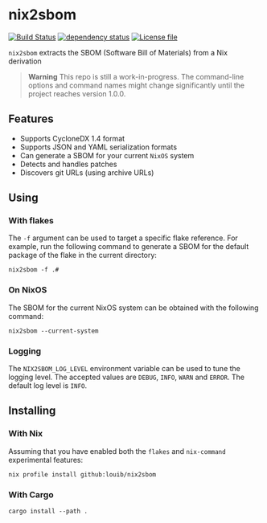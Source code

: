 # nix2sbom
[![Build Status](https://github.com/louib/nix2sbom/actions/workflows/merge.yml/badge.svg?branch=main)](https://github.com/louib/nix2sbom/actions/workflows/merge.yml)
[![dependency status](https://deps.rs/repo/github/louib/nix2sbom/status.svg)](https://deps.rs/repo/github/louib/nix2sbom)
[![License file](https://img.shields.io/github/license/louib/nix2sbom)](https://github.com/louib/nix2sbom/blob/main/LICENSE)

`nix2sbom` extracts the SBOM (Software Bill of Materials) from a Nix derivation

> **Warning**
> This repo is still a work-in-progress.
  The command-line options and command names might change
  significantly until the project reaches version 1.0.0.

## Features
* Supports CycloneDX 1.4 format
* Supports JSON and YAML serialization formats
* Can generate a SBOM for your current `NixOS` system
* Detects and handles patches
* Discovers git URLs (using archive URLs)

## Using
### With flakes
The `-f` argument can be used to target a specific flake reference. For example, run the
following command to generate a SBOM for the default package of the flake in the current directory:
```
nix2sbom -f .#
```

### On NixOS
The SBOM for the current NixOS system can be obtained with the following command:
```
nix2sbom --current-system
```

### Logging
The `NIX2SBOM_LOG_LEVEL` environment variable can be used to tune the logging level.
The accepted values are `DEBUG`, `INFO`, `WARN` and `ERROR`. The default log level is `INFO`.

## Installing

### With Nix
Assuming that you have enabled both the `flakes` and `nix-command` experimental features:
```
nix profile install github:louib/nix2sbom
```

### With Cargo
```
cargo install --path .
```

